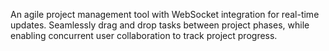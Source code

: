 
An agile project management tool with WebSocket integration for real-time updates. Seamlessly drag and drop tasks between project phases, while enabling concurrent user collaboration to track project progress.
